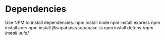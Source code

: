 # Dependencies
Use NPM to install dependencies:
npm install node
npm install express
npm install cors
npm install @supabase/supabase-js
npm install dotenv
/*npm install uuid*/